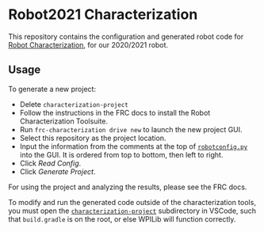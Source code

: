 # Robot2021 Characterization

This repository contains the configuration and generated robot code for [Robot Characterization](https://docs.wpilib.org/en/stable/docs/software/wpilib-tools/robot-characterization/index.html), for our 2020/2021 robot.

## Usage
To generate a new project:
- Delete `characterization-project`
- Follow the instructions in the FRC docs to install the Robot Characterization Toolsuite.
- Run `frc-characterization drive new` to launch the new project GUI.
- Select this repository as the project location.
- Input the information from the comments at the top of [`robotconfig.py`](robotconfig.py) into the GUI. It is ordered from top to bottom, then left to right.
- Click *Read Config*.
- Click *Generate Project*.

For using the project and analyzing the results, please see the FRC docs.

To modify and run the generated code outside of the characterization tools, you must open the [`characterization-project`](characterization-project) subdirectory in VSCode, such that `build.gradle` is on the root, or else WPILib will function correctly.
